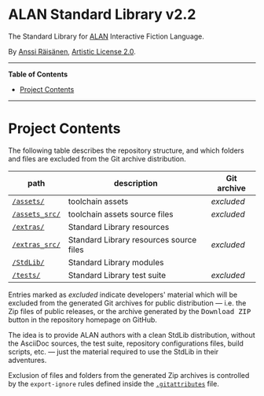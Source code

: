 # ALAN Standard Library v2.2

The Standard Library for [ALAN] Interactive Fiction Language.

By [Anssi Räisänen], [Artistic License 2.0].

-----

**Table of Contents**

<!-- MarkdownTOC autolink="true" bracket="round" autoanchor="false" lowercase="only_ascii" uri_encoding="true" levels="1,2,3" -->

- [Project Contents](#project-contents)

<!-- /MarkdownTOC -->

-----

# Project Contents

The following table describes the repository structure, and which folders and files are excluded from the Git archive distribution.

|              path             |               description               | Git archive |
|-------------------------------|-----------------------------------------|-------------|
| [`/assets/`][assets/]         | toolchain assets                        | _excluded_  |
| [`/assets_src/`][assets_src/] | toolchain assets source files           | _excluded_  |
| [`/extras/`][extras/]         | Standard Library resources              |             |
| [`/extras_src/`][extras_src/] | Standard Library resources source files | _excluded_  |
| [`/StdLib/`][StdLib/]         | Standard Library modules                |             |
| [`/tests/`][tests/]           | Standard Library test suite             | _excluded_  |

Entries marked as _excluded_ indicate developers' material which will be excluded from the generated Git archives for public distribution — i.e. the Zip files of public releases, or the archive generated by the <kbd>Download ZIP</kbd> button in the repository homepage on GitHub.

The idea is to provide ALAN authors with a clean StdLib distribution, without the AsciiDoc sources, the test suite, repository configurations files, build scripts, etc. — just the material required to use the StdLib in their adventures.

Exclusion of files and folders from the generated Zip archives is controlled by the `export-ignore` rules defined inside the [`.gitattributes`][.gitattributes] file.



<!-----------------------------------------------------------------------------
                               REFERENCE LINKS
------------------------------------------------------------------------------>

[ALAN]: https://www.alanif.se/ "Visit ALAN website"

[Artistic License 2.0]: ./StdLib/COPYING "View the full license file"

<!-- project folders -->

[assets/]: ./assets/ "Navigate to folder"
[assets_src/]: ./assets_src/ "Navigate to folder"
[extras/]: ./extras/ "Navigate to folder"
[extras_src/]: ./extras_src/ "Navigate to folder"
[StdLib/]: ./StdLib/ "Navigate to folder"
[tests/]: ./tests/ "Navigate to folder"

<!-- project files -->

[.gitattributes]: ./.gitattributes "View the contents of '.gitattributes'"

<!-- people -->

[Anssi Räisänen]: https://github.com/AnssiR66 "View Anssi Räisänen's GitHub profile"

<!-- EOF -->

